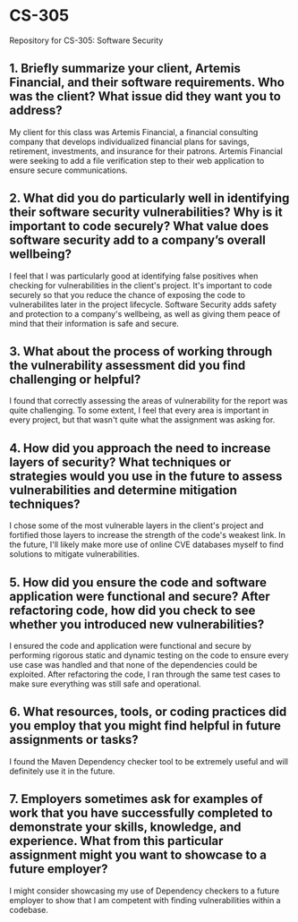 # CS-305
Repository for CS-305: Software Security

## 1. Briefly summarize your client, Artemis Financial, and their software requirements. Who was the client? What issue did they want you to address?
  My client for this class was Artemis Financial, a financial consulting company that develops individualized financial plans for savings, retirement, investments, and insurance for their patrons. Artemis Financial were seeking to add a file verification step to their web application to ensure secure communications.

## 2. What did you do particularly well in identifying their software security vulnerabilities? Why is it important to code securely? What value does software security add to a company’s overall wellbeing?
  I feel that I was particularly good at identifying false positives when checking for vulnerabilities in the client's project. It's important to code securely so that you reduce the chance of exposing the code to vulnerabilites later in the project lifecycle. Software Security adds safety and protection to a company's wellbeing, as well as giving them peace of mind that their information is safe and secure.

## 3. What about the process of working through the vulnerability assessment did you find challenging or helpful?
  I found that correctly assessing the areas of vulnerability for the report was quite challenging. To some extent, I feel that every area is important in every project, but that wasn't quite what the assignment was asking for.

## 4. How did you approach the need to increase layers of security? What techniques or strategies would you use in the future to assess vulnerabilities and determine mitigation techniques?
  I chose some of the most vulnerable layers in the client's project and fortified those layers to increase the strength of the code's weakest link. In the future, I'll likely make more use of online CVE databases myself to find solutions to mitigate vulnerabilities.

## 5. How did you ensure the code and software application were functional and secure? After refactoring code, how did you check to see whether you introduced new vulnerabilities?
  I ensured the code and application were functional and secure by performing rigorous static and dynamic testing on the code to ensure every use case was handled and that none of the dependencies could be exploited. After refactoring the code, I ran through the same test cases to make sure everything was still safe and operational.

## 6. What resources, tools, or coding practices did you employ that you might find helpful in future assignments or tasks?
  I found the Maven Dependency checker tool to be extremely useful and will definitely use it in the future.

## 7. Employers sometimes ask for examples of work that you have successfully completed to demonstrate your skills, knowledge, and experience. What from this particular assignment might you want to showcase to a future employer?
  I might consider showcasing my use of Dependency checkers to a future employer to show that I am competent with finding vulnerabilities within a codebase.
